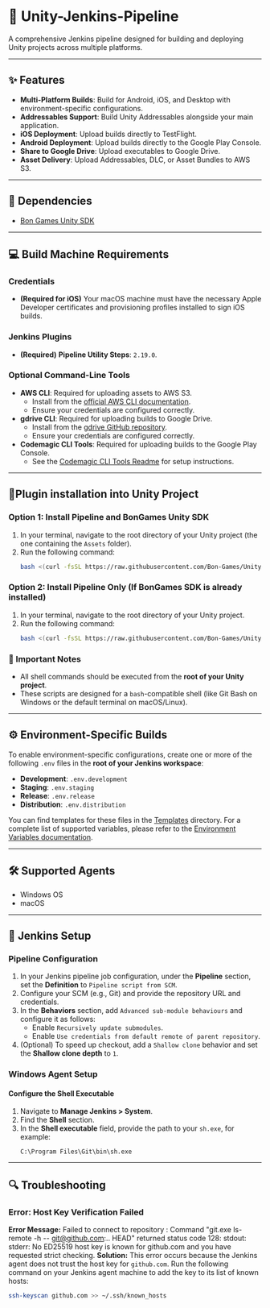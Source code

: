 # 🚀 Unity-Jenkins-Pipeline

A comprehensive Jenkins pipeline designed for building and deploying Unity projects across multiple platforms.

---

## ✨ Features

- **Multi-Platform Builds**: Build for Android, iOS, and Desktop with environment-specific configurations.
- **Addressables Support**: Build Unity Addressables alongside your main application.
- **iOS Deployment**: Upload builds directly to TestFlight.
- **Android Deployment**: Upload builds directly to the Google Play Console.
- **Share to Google Drive**: Upload executables to Google Drive.
- **Asset Delivery**: Upload Addressables, DLC, or Asset Bundles to AWS S3.

---

## 🔗 Dependencies

* [Bon Games Unity SDK](https://github.com/Bon-Games/BonGames-Unity-SDK.git)

---

## 💻 Build Machine Requirements

### Credentials
* **(Required for iOS)** Your macOS machine must have the necessary Apple Developer certificates and provisioning profiles installed to sign iOS builds.

### Jenkins Plugins
* **(Required)** **Pipeline Utility Steps**: `2.19.0`.

### Optional Command-Line Tools
* **AWS CLI**: Required for uploading assets to AWS S3.
    * Install from the [official AWS CLI documentation](https://aws.amazon.com/cli/).
    * Ensure your credentials are configured correctly.
* **gdrive CLI**: Required for uploading builds to Google Drive.
    * Install from the [gdrive GitHub repository](https://github.com/glotlabs/gdrive).
    * Ensure your credentials are configured correctly.
* **Codemagic CLI Tools**: Required for uploading builds to the Google Play Console.
    * See the [Codemagic CLI Tools Readme](./codemagic/Readme.md) for setup instructions.

---

## 🚀Plugin installation into Unity Project

### Option 1: Install Pipeline and BonGames Unity SDK
1.  In your terminal, navigate to the root directory of your Unity project (the one containing the `Assets` folder).
2.  Run the following command:
    ```bash
    bash <(curl -fsSL https://raw.githubusercontent.com/Bon-Games/Unity-Jenkins-Pipeline/refs/heads/master/install/install.sh)
    ```

### Option 2: Install Pipeline Only (If BonGames SDK is already installed)
1.  In your terminal, navigate to the root directory of your Unity project.
2.  Run the following command:
    ```bash
    bash <(curl -fsSL https://raw.githubusercontent.com/Bon-Games/Unity-Jenkins-Pipeline/refs/heads/master/install/install-jenkins-pipeline.sh)
    ```

### 📌 Important Notes
* All shell commands should be executed from the **root of your Unity project**.
* These scripts are designed for a `bash`-compatible shell (like Git Bash on Windows or the default terminal on macOS/Linux).

---

## ⚙️ Environment-Specific Builds
To enable environment-specific configurations, create one or more of the following `.env` files in the **root of your Jenkins workspace**:

* **Development**: `.env.development`
* **Staging**: `.env.staging`
* **Release**: `.env.release`
* **Distribution**: `.env.distribution`

You can find templates for these files in the [Templates](./templates) directory. For a complete list of supported variables, please refer to the [Environment Variables documentation](./docs/EnvironmentVariables.md).

---

## 🛠️ Supported Agents

* Windows OS
* macOS

---

## 🔧 Jenkins Setup

### Pipeline Configuration
1.  In your Jenkins pipeline job configuration, under the **Pipeline** section, set the **Definition** to `Pipeline script from SCM`.
2.  Configure your SCM (e.g., Git) and provide the repository URL and credentials.
3.  In the **Behaviors** section, add `Advanced sub-module behaviours` and configure it as follows:
    * Enable `Recursively update submodules`.
    * Enable `Use credentials from default remote of parent repository`.
4.  (Optional) To speed up checkout, add a `Shallow clone` behavior and set the **Shallow clone depth** to `1`.

### Windows Agent Setup
#### Configure the Shell Executable
1.  Navigate to **Manage Jenkins > System**.
2.  Find the **Shell** section.
3.  In the **Shell executable** field, provide the path to your `sh.exe`, for example:
    ```
    C:\Program Files\Git\bin\sh.exe
    ```

---

## 🔍 Troubleshooting

### Error: Host Key Verification Failed
**Error Message:**
Failed to connect to repository : Command "git.exe ls-remote -h -- git@github.com:.. HEAD" returned status code 128: stdout: stderr: No ED25519 host key is known for github.com and you have requested strict checking.
**Solution:**
This error occurs because the Jenkins agent does not trust the host key for `github.com`. Run the following command on your Jenkins agent machine to add the key to its list of known hosts:
```bash
ssh-keyscan github.com >> ~/.ssh/known_hosts